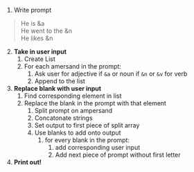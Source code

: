 1. Write prompt

> He is &a <br/>
> He went to the &n <br/>
> He likes &n

2. **Take in user input**
    1. Create List
    2. For each amersand in the prompt:
        1. Ask user for adjective if 
        `&a` or noun if `&n` or `&v` for verb
        2. Append to the list
3. **Replace blank with user input**
    1. Find corresponding element in list
    2. Replace the blank in the prompt with that element
        1. Split prompt on ampersand
        2. Concatonate strings
        3. Set output to first piece of split array
        4. Use blanks to add onto output
            1. for every blank in the prompt:
                1. add corresponding user input
                2. Add next piece of prompt without first letter 
4. **Print out!**